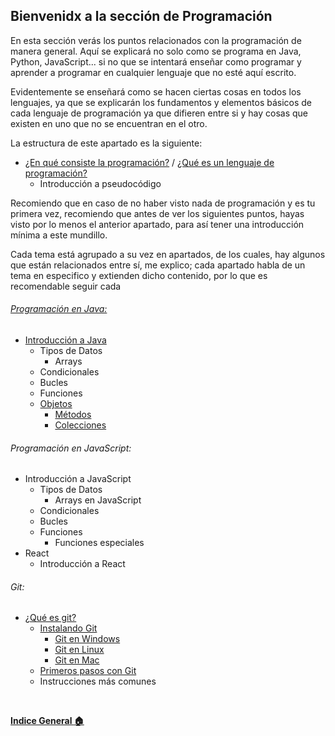 ## Bienvenidx a la sección de Programación

En esta sección verás los puntos relacionados con la programación de manera general. Aquí se explicará no solo como se programa en Java, Python, JavaScript... si no que se intentará enseñar como programar y aprender a programar en cualquier lenguaje que no esté aquí escrito. 

Evidentemente se enseñará como se hacen ciertas cosas en todos los lenguajes, ya que se explicarán los fundamentos y elementos básicos de cada lenguaje de programación ya que difieren entre si y hay cosas que existen en uno que no se encuentran en el otro.

La estructura de este apartado es la siguiente:

- [¿En qué consiste la programación?](Apartado%201%20-%20Introduccion%20a%20la%20Programacion/1%20-%20Que%20es%20programar.md) / [¿Qué es un lenguaje de programación?](Apartado%201%20-%20Introduccion%20a%20la%20Programacion/2%20-%20Que%20es%20un%20lenguaje%20de%20programacion.md)
  - Introducción a pseudocódigo

Recomiendo que en caso de no haber visto nada de programación y es tu primera vez, recomiendo que antes de ver los siguientes puntos, hayas visto por lo menos el anterior apartado, para así tener una introducción mínima a este mundillo.

Cada tema está agrupado a su vez en apartados, de los cuales, hay algunos que están relacionados entre sí, me explico; cada apartado habla de un tema en especifico y extienden dicho contenido, por lo que es recomendable seguir cada 


###### [Programación en Java:](Apartado%202%20-%20Aprendiendo%20a%20Programar/1.%20Java/0%20-%20Indice.md)
  - [Introducción a Java](Apartado%202%20-%20Aprendiendo%20a%20Programar/1.%20Java/1%20-%20Por%20que%20Java.md)
    - Tipos de Datos
      - Arrays
    - Condicionales
    - Bucles
    - Funciones
    - [Objetos](./Apartado%202%20-%20Aprendiendo%20a%20Programar/1.%20Java/7%20-%20Objetos%20en%20Java.md)
      - [Métodos](./Apartado%202%20-%20Aprendiendo%20a%20Programar/1.%20Java/7.1%20-%20M%C3%A9todos%20de%20Acceso.md)
      - [Colecciones](Apartado%202%20-%20Aprendiendo%20a%20Programar/1.%20Java/9%20-%20Colecciones.md)

###### Programación en JavaScript:
  - Introducción a JavaScript 
    - Tipos de Datos
      - Arrays en JavaScript
    - Condicionales
    - Bucles
    - Funciones
      - Funciones especiales
  - React
    - Introducción a React

###### Git:
  - [¿Qué es git?](Apartado%204%20-%20Aprende%20a%20utilizar%20Git/0%20-%20Que%20es%20Git.md)
    - [Instalando Git](Apartado%204%20-%20Aprende%20a%20utilizar%20Git/1%20-%20Instalando%20Git.md)
      - [Git en Windows](Apartado%204%20-%20Aprende%20a%20utilizar%20Git/Instalaciones/1.1%20Git%20en%20Windows.md)
      - [Git en Linux](Apartado%204%20-%20Aprende%20a%20utilizar%20Git/Instalaciones/1.2%20Git%20en%20Linux.md)
      - [Git en Mac](Apartado%204%20-%20Aprende%20a%20utilizar%20Git/Instalaciones/1.3%20Git%20en%20Mac.md)
    - [Primeros pasos con Git](Apartado%204%20-%20Aprende%20a%20utilizar%20Git/2%20-%20Primeros%20pasos%20con%20Git.md)
    - Instrucciones más comunes
  

<br>

**[Indice General :house:](/README.md)**